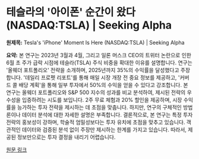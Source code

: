 # 테슬라의 '아이폰' 순간이 왔다 (NASDAQ:TSLA) | Seeking Alpha

**원제목:** Tesla's 'iPhone' Moment Is Here (NASDAQ:TSLA) | Seeking Alpha

**요약:** 본 연구는 2023년 3월과 4월, 그리고 일론 머스크 CEO의 트위터 논란으로 인한 6월 초 주가 급락 시점에 테슬라(TSLA) 주식 비중을 확대한 이유를 설명합니다.  연구는  '올웨더 포트폴리오' 전략을 소개하며, 2025년까지 35%의 수익률을 달성했다고 주장합니다.  '데일리 프로펫 리포트'를 통해 매일 시장 개장 전 중요 정보를 제공하고, '커버드 콜 배당 계획'을 통해 일부 투자에서 50%의 수익을 얻을 수 있다고 강조합니다.  본 연구는 올웨더 포트폴리오와 S&P 500 지수의 성과를 비교 분석하여, 제시된 전략의 우수성을 입증하려는 시도를 보입니다.  2주 무료 체험과 20% 할인을 제공하며, 시장 수익률을 능가하는 투자 전략을 제시하는 데 초점을 맞춥니다.  하지만, 연구의 구체적인 방법론이나 데이터 분석에 대한 자세한 설명은 부족합니다.  결론적으로, 본 연구는 특정 투자 전략의 홍보성이 강하며,  학술적 엄밀성보다는 투자 유치에 초점을 맞추고 있습니다.  객관적인 데이터와 검증된 분석 없이 주장만 제시하는 한계를 가지고 있습니다.  따라서,  제공된 정보만으로는 투자 결정을 내리기 어렵습니다.

[원문 링크](https://seekingalpha.com/article/4803870-teslas-iphone-moment-is-here)
